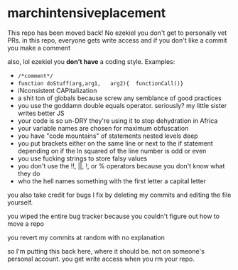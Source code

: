 marchintensiveplacement
=========================

This repo has been moved back! No ezekiel you don't get to personally vet PRs. 
in this repo, everyone gets write access and if you don't like a commit you make a comment

also, lol ezekiel you **don't have** a coding style. Examples:
 
 - `/*comment*/`
 - `function doStuff(arg,arg1,   arg2){  functionCall()}`
 - iNconsistent CAPitalization
 - a shit ton of globals because screw any semblance of good practices
 - you use the goddamn double equals operator. seriously? my little sister writes better JS
 - your code is so un-DRY they're using it to stop dehydration in Africa
 - your variable names are chosen for maximum obfuscation
 - you have "code mountains" of statements nested levels deep
 - you put brackets either on the same line or next to the if statement depending on if the ln squared of the line number is odd or even
 - you use fucking strings to store falsy values
 - you don't use the !!, ||, !, or % operators because you don't know what they do
 - who the hell names something with the first letter a capital letter

you also take credit for bugs I fix by deleting my commits and editing the file yourself.

you wiped the entire bug tracker because you couldn't figure out how to move a repo

you revert my commits at random with no explanation

so I'm putting this back here, where it should be. not on someone's personal account. you get write access when you rm your repo.
